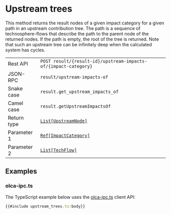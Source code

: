 # Upstream trees

This method returns the result nodes of a given impact category for a given
path in an upstream contribution tree. The path is a sequence of
technosphere-flows that describe the path to the parent node of the returned
nodes. If the path is empty, the root of the tree is returned. Note that such
an upstream tree can be infinitely deep when the calculated system has cycles.

|             |                             |
| ----------- | --------------------------- |
| Rest API    | `POST result/{result-id}/upstream-impacts-of/{impact-category}` |
| JSON-RPC    | `result/upstream-impacts-of` |
| Snake case  | `result.get_upstream_impacts_of` |
| Camel case  | `result.getUpstreamImpactsOf` |
| Return type | [`List[UpstreamNode]`](http://greendelta.github.io/olca-schema/classes/UpstreamNode.html) |
| Parameter 1 | [`Ref[ImpactCategory]`](http://greendelta.github.io/olca-schema/classes/Ref.html) |
| Parameter 2 | [`List[TechFlow]`](http://greendelta.github.io/olca-schema/classes/TechFlow.html) |


## Examples

### olca-ipc.ts

The TypeScript example below uses the
[olca-ipc.ts](https://github.com/GreenDelta/olca-ipc.ts) client API:

```ts
{{#include upstream_trees.ts:body}}
```
